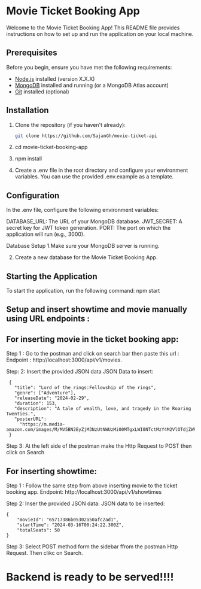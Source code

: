 # Movie Ticket Booking App

Welcome to the Movie Ticket Booking App! This README file provides instructions on how to set up and run the application on your local machine.

## Prerequisites

Before you begin, ensure you have met the following requirements:

- [Node.js](https://nodejs.org/) installed (version X.X.X)
- [MongoDB](https://www.mongodb.com/) installed and running (or a MongoDB Atlas account)
- [Git](https://git-scm.com/) installed (optional)

## Installation

1. Clone the repository (if you haven't already):

   ```bash
   git clone https://github.com/SajanGh/movie-ticket-api

   ```

1. cd movie-ticket-booking-app

1. npm install

1. Create a .env file in the root directory and configure your environment variables. You can use the provided .env.example as a template.

## Configuration

In the .env file, configure the following environment variables:

DATABASE_URL: The URL of your MongoDB database.
JWT_SECRET: A secret key for JWT token generation.
PORT: The port on which the application will run (e.g., 3000).

Database Setup
1.Make sure your MongoDB server is running.

2. Create a new database for the Movie Ticket Booking App.

## Starting the Application

To start the application, run the following command:
npm start

## Setup and insert showtime and movie manually using URL endpoints :

## For inserting movie in the ticket booking app:

Step 1 : Go to the postman and click on search bar then paste this url :
Endpoint : http://localhost:3000/api/v1/movies.

Step: 2: Insert the provided JSON data
JSON Data to insert:

```
 {
   "title": "Lord of the rings:Fellowship of the rings",
   "genre": ["Adventure"],
   "releaseDate": "2024-02-29",
   "duration": 153,
   "description": "A tale of wealth, love, and tragedy in the Roaring Twenties.",
   "posterURL":
     "https://m.media-amazon.com/images/M/MV5BN2EyZjM3NzUtNWUzMi00MTgxLWI0NTctMzY4M2VlOTdjZWRiXkEyXkFqcGdeQXVyNDUzOTQ5MjY@._V1_.jpg"
 }
```

Step 3: At the left side of the postman make the Http Request to POST then click on Search

## For inserting showtime:

Step 1 : Follow the same step from above inserting movie to the ticket booking app.
Endpoint: http://localhost:3000/api/v1/showtimes

Step 2: Inser the provided JSON data:
JSON data to be inserted:

```
{
    "movieId": "65717386b05302a50afc2ad1",
    "startTime": "2024-03-16T00:24:22.300Z",
    "totalSeats": 50
}
```

Step 3: Select POST method form the sidebar ffrom the postman Http Request. Then clikc on Search.

# Backend is ready to be served!!!!
